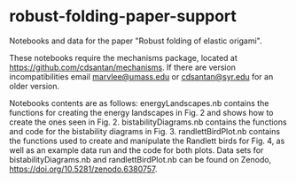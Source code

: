 # robust-folding-paper-support
Notebooks and data for the paper "Robust folding of elastic origami".

These notebooks require the mechanisms package, located at https://github.com/cdsantan/mechanisms. If there are version incompatibilities email marvlee@umass.edu or cdsantan@syr.edu for an older version. 

Notebooks contents are as follows: energyLandscapes.nb contains the functions for creating the energy landscapes in Fig. 2 and shows how to create the ones seen in Fig. 2. bistabilityDiagrams.nb contains the functions and code for the bistability diagrams in Fig. 3. randlettBirdPlot.nb contains the functions used to create and manipulate the Randlett birds for Fig. 4, as well as an example data run and the code for both plots. Data sets for bistabilityDiagrams.nb and randlettBirdPlot.nb can be found on Zenodo, https://doi.org/10.5281/zenodo.6380757.
